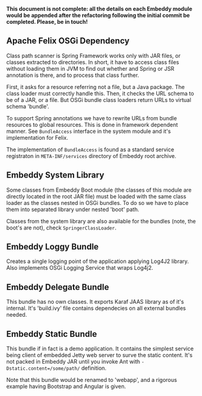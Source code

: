 **This document is not complete: all the details on each Embeddy module would
be appended after the refactoring following the initial commit be completed.
Please, be in touch!**


## Apache Felix OSGi Dependency

Class path scanner is Spring Framework works only with JAR files, or classes
extracted to directories. In short, it have to access class files without loading
them in JVM to find out whether and Spring or JSR annotation is there, and to
process that class further.

First, it asks for a resource referring not a file, but a Java package. The class
loader must correctly handle this. Then, it checks the URL schema to be of a JAR,
or a file. But OSGi bundle class loaders return URLs to virtual schema 'bundle'.

To support Spring annotations we have to rewrite URLs from bundle resources
to global resources. This is done in framework dependent manner. See `BundleAccess`
interface in the system module and it's implementation for Felix.

The implementation of `BundleAccess` is found as a standard service registraton
in `META-INF/services` directory of Embeddy root archive.


## Embeddy System Library

Some classes from Embeddy Boot module (the classes of this module are directly
located in the root JAR file) must be loaded with the same class loader as the
classes nested in OSGi bundles. To do so we have to place them into separated
library under nested 'boot' path.

Classes from the system library are also available for the bundles (note,
the boot's are not), check `SpringerClassLoader`.


## Embeddy Loggy Bundle

Creates a single logging point of the application applying Log4J2 library. Also
implements OSGi Logging Service that wraps Log4j2.


## Embeddy Delegate Bundle

This bundle has no own classes. It exports Karaf JAAS library as of it's internal.
It's 'build.ivy' file contains dependecies on all external bundles needed.


## Embeddy Static Bundle

This bundle if in fact is a demo application. It contains the simplest service
being client of embedded Jetty web server to surve the static content. It's not
packed in Embeddy JAR until you invoke Ant with `-Dstatic.content=/some/path/`
definition.

Note that this bundle would be renamed to 'webapp', and a rigorous example
having Bootstrap and Angular is given.